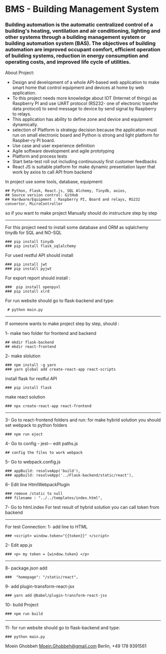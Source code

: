 # BMS - Building Management System
### Building automation is the automatic centralized control of a building's heating, ventilation and air conditioning, lighting and other systems through a building management system or building automation system (BAS). The objectives of building automation are improved occupant comfort, efficient operation of building systems, reduction in energy consumption and operating costs, and improved life cycle of utilities. 

About Project:

-	Design and development of a whole API-based web application to make smart home that control equipment and devices at home by web application.
-	To this project needs more knowledge about IOT (Internet of things) as Raspberry PI and use UART protocol (RS232- one of electronic transfer data protocol) to send message to device by send signal by Raspberry to relays.
-	This application has ability to define zone and device and equipment dynamically.
-	selection of Platform is strategy decision because the application must run on small electronic board and Python is strong and light platform for Raspber-ry PI board.
-	Use case and user experience definition
-	Agile software development and agile prototyping
-	Platform and process tests
-	Start beta-test roll out including continuously first customer feedbacks
-	React JS is suitable platform for make dynamic presentation layer that work by axios to call API from backend

In project use some tools, database, equipment:

    ## Python, Flask, React.js, SQL Alchemy, Tinydb, axios,  
    ## Source version control: GitHub 
    ## Hardware/Equipment : Raspberry PI, Board and relays, RS232 convertor, MicroController

so if you want to make project Manually should do instructure step by step
 
---

For this project need to install some database and ORM as sqlalchemy tinydb for SQL and NO-SQL
 
    ### pip install tinydb
    ### pip install flask_sqlalchemy

For used restful API should install
 
    ### pip install jwt
    ### pip install pyjwt

For export report should install :

    ###  pip install openpyxl
    ### pip install xlrd

For run website should go to flask-backend and type:

     # python main.py
 
---

If someone wants to make project step by step, should :

1- make two folder for frontend and backend
 
    ## mkdir flask-backend
    ## mkdir react-frontend
    
2- make slolution

    ### npm install -g yarn
    ### yarn global add create-react-app react-scripts
    
install flask for restful API

    ### pip install flask
    
make react solution

    ### npx create-react-app react-frontend
---
3- Go to react-frontend folders and run:
    for make hybrid solution you should set webpack to python folders 
    
    ### npm run eject
    
4- Go to config - jest-- edit paths.js

    ## config the files to work webpack 

5- Go to webpack.config.js

    ### appBuild: resolveApp('build'), 
    ### appBuild: resolveApp('../Flask-backend/static/react'),

6- Edit line HtmlWebpackPlugin

    ### remove /static to null
    ### filename : "../../templates/index.html",

7- Go to html.index
For test result of hybrid solution you can call token from backend

---

For test Connection:
1- add line to HTML

    ### <script> window.token="{{token}}" </script>

2- Edit app.js

    ### <p> my token = {window.token} </p>

---

8- package.json add 

    ###  "homepage": "/static/react",

9- add plugin-transform-react-jsx

    ### yarn add @babel/plugin-transform-react-jsx

10- build Project 

    ### npm run build
    
---

11- for run website should go to flask-backend and type:

    ### python main.py


Moein Ghobbeh
Moein.Ghobbeh@gmail.com
Berlin, 
+49 178 9391561



